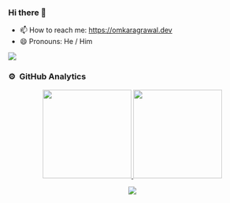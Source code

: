### Hi there 👋
- 📫 How to reach me: https://omkaragrawal.dev
- 😄 Pronouns: He / Him
<!--
**Omkaragrawal/Omkaragrawal** is a ✨ _special_ ✨ repository because its `README.md` (this file) appears on your GitHub profile.
https://github.com/anuraghazra/github-readme-stats
<p align="center">
   [![OMKAR AGRAWAL's wakatime stats](https://github-readme-stats.vercel.app/api/wakatime?username=omkaragrawal)](https://github.com/anuraghazra/github-readme-stats)
</p>

<p align="center"> 
  <img src="https://profile-counter.glitch.me/omkaragrawal/count.svg" alt="Visitor Count" />
</p>

Here are some ideas to get you started:

- 🔭 I’m currently working on ...
- 🌱 I’m currently learning ...
- 👯 I’m looking to collaborate on ...
- 🤔 I’m looking for help with ...
- 💬 Ask me about ...
- ⚡ Fun fact: ...
-->

![](https://visitor-badge.glitch.me/badge?page_id=omkaragrawal.omkaragrawal)


### ⚙️ &nbsp;GitHub Analytics

<p align="center">
<a href="https://github.com/Omkaragrawal">
  <img height="180em" src="https://github-readme-stats-eight-theta.vercel.app/api?username=omkaragrawal&show_icons=true&theme=algolia&include_all_commits=true&count_private=true"/>
  <img height="180em" src="https://github-readme-stats-eight-theta.vercel.app/api/top-langs/?username=omkaragrawal&layout=compact&langs_count=8&theme=algolia"/>
</a>
</p>

<p align="center">
  <img alig src="https://github-profile-trophy.vercel.app/?username=omkaragrawal&theme=dracula&margin-w=15&no-frame=true" />
</p>
